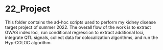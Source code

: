 # 22_Project
This folder contains the ad-hoc scripts used to perform my kidney disease target project of summer 2022. The overall flow of the work is to extract GWAS index loci, run conditional regression to extract additional loci, integrate QTL signals, collect data for colocalization algorithms, and run the HyprCOLOC algorithm. 

